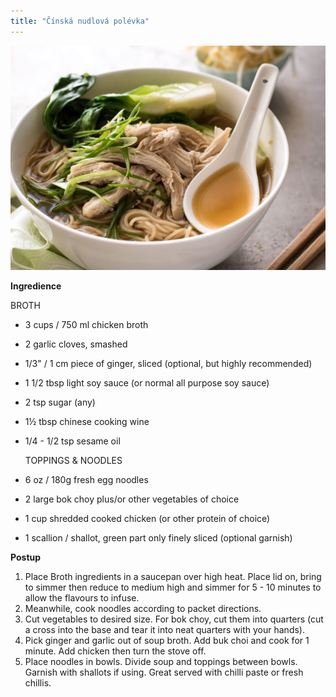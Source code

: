 ```yaml
---
title: "Čínská nudlová polévka"
---
```


![noodlesoup](./images/chickenSoup.jpg)

**Ingredience**

BROTH

- 3 cups / 750 ml chicken broth
- 2 garlic cloves, smashed
- 1/3" / 1 cm piece of ginger, sliced (optional, but highly recommended)
- 1 1/2 tbsp light soy sauce (or normal all purpose soy sauce)
- 2 tsp sugar (any)
- 1½ tbsp chinese cooking wine
- 1/4 - 1/2 tsp sesame oil

  TOPPINGS & NOODLES

- 6 oz / 180g fresh egg noodles
- 2 large bok choy plus/or other vegetables of choice
- 1 cup shredded cooked chicken (or other protein of choice)
- 1 scallion / shallot, green part only finely sliced (optional garnish)

**Postup**

1. Place Broth ingredients in a saucepan over high heat. Place lid on, bring to simmer then reduce to medium high and simmer for 5 - 10 minutes to allow the flavours to infuse.
2. Meanwhile, cook noodles according to packet directions.
3. Cut vegetables to desired size. For bok choy, cut them into quarters (cut a cross into the base and tear it into neat quarters with your hands).
4. Pick ginger and garlic out of soup broth. Add buk choi and cook for 1 minute. Add chicken then turn the stove off.
5. Place noodles in bowls. Divide soup and toppings between bowls. Garnish with shallots if using. Great served with chilli paste or fresh chillis.

